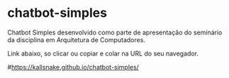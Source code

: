 # chatbot-simples

Chatbot Simples desenvolvido como parte de apresentação do seminário da disciplina em Arquitetura de Computadores.

Link abaixo, so clicar ou copiar e colar na URL do seu navegador.

#https://kallsnake.github.io/chatbot-simples/
